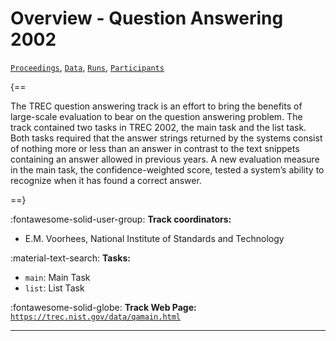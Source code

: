 # Overview - Question Answering 2002

[`Proceedings`](./proceedings.md), [`Data`](./data.md), [`Runs`](./runs.md), [`Participants`](./participants.md)

{==

The TREC question answering track is an effort to bring the benefits of large-scale evaluation to bear on the question answering problem. The track contained two tasks in TREC 2002, the main task and the list task. Both tasks required that the answer strings returned by the systems consist of nothing more or less than an answer in contrast to the text snippets containing an answer allowed in previous years. A new evaluation measure in the main task, the confidence-weighted score, tested a system’s ability to recognize when it has found a correct answer.

==}

:fontawesome-solid-user-group: **Track coordinators:**

- E.M. Voorhees, National Institute of Standards and Technology 

:material-text-search: **Tasks:**

- `main`: Main Task 
- `list`: List Task 

:fontawesome-solid-globe: **Track Web Page:** [`https://trec.nist.gov/data/qamain.html`](https://trec.nist.gov/data/qamain.html) 

---

